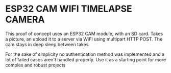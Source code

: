 # ESP32 CAM WIFI TIMELAPSE CAMERA

This proof of concept uses an ESP32 CAM module, with an SD card. Takes a picture, an upload it to a server via WiFI using multipart HTTP POST. The cam stays in deep sleep between takes

For the sake of simplicity no authentication method was implemented and a lot of failed cases aren't handled properly. Use it as a starting point for more complex and robust projects

